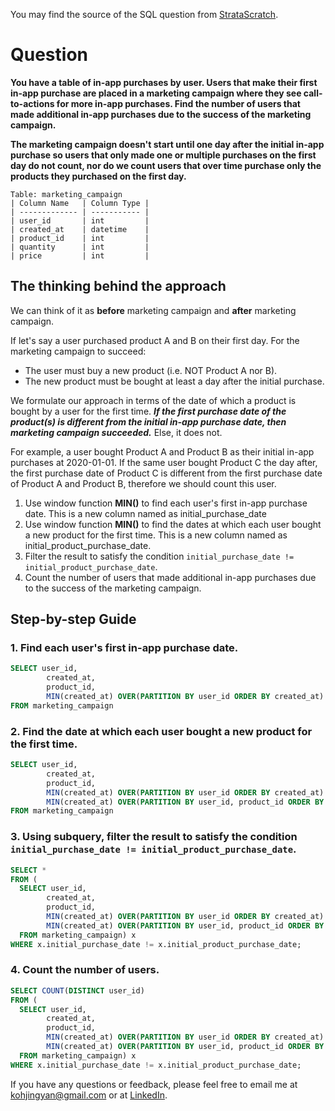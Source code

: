 You may find the source of the SQL question from [StrataScratch](https://platform.stratascratch.com/coding/514-marketing-campaign-success-advanced?code_type=1).

# Question

**You have a table of in-app purchases by user. Users that make their first in-app purchase are placed in a marketing campaign where they see call-to-actions for more in-app purchases. Find the number of users that made additional in-app purchases due to the success of the marketing campaign.**

**The marketing campaign doesn't start until one day after the initial in-app purchase so users that only made one or multiple purchases on the first day do not count, nor do we count users that over time purchase only the products they purchased on the first day.**


````
Table: marketing_campaign
| Column Name   | Column Type |
| ------------- | ----------- |
| user_id       | int         |
| created_at    | datetime    |
| product_id    | int         |
| quantity      | int         |
| price         | int         |

````

## The thinking behind the approach

We can think of it as **before** marketing campaign and **after** marketing campaign.

If let's say a user purchased product A and B on their first day. For the marketing campaign to succeed:
- The user must buy a new product (i.e. NOT Product A nor B).
- The new product must be bought at least a day after the initial purchase.

We formulate our approach in terms of the date of which a product is bought by a user for the first time. ***If the first purchase date of the product(s) is different from the initial in-app purchase date, then marketing campaign succeeded.*** Else, it does not.

For example, a user bought Product A and Product B as their initial in-app purchases at 2020-01-01. If the same user bought Product C the day after, the first purchase date of Product C is different from the first purchase date of Product A and Product B, therefore we should count this user.

1. Use window function **MIN()** to find each user's first in-app purchase date. This is a new column named as initial_purchase_date
2. Use window function **MIN()** to find the dates at which each user bought a new product for the first time. This is a new column named as initial_product_purchase_date.
3. Filter the result to satisfy the condition ``initial_purchase_date != initial_product_purchase_date``.
4. Count the number of users that made additional in-app purchases due to the success of the marketing campaign.

## Step-by-step Guide
### 1. Find each user's first in-app purchase date.

```` SQL
SELECT user_id,
        created_at,
        product_id,
        MIN(created_at) OVER(PARTITION BY user_id ORDER BY created_at) AS initial_purchase_date,
FROM marketing_campaign

````

### 2. Find the date at which each user bought a new product for the first time.

```` SQL
SELECT user_id,
        created_at,
        product_id,
        MIN(created_at) OVER(PARTITION BY user_id ORDER BY created_at) AS initial_purchase_date,
        MIN(created_at) OVER(PARTITION BY user_id, product_id ORDER BY created_at) AS initial_product_purchase_date
FROM marketing_campaign

````

### 3. Using subquery, filter the result to satisfy the condition ``initial_purchase_date != initial_product_purchase_date``.

```` SQL
SELECT *
FROM (
  SELECT user_id,
        created_at,
        product_id,
        MIN(created_at) OVER(PARTITION BY user_id ORDER BY created_at) AS initial_purchase_date,
        MIN(created_at) OVER(PARTITION BY user_id, product_id ORDER BY created_at) AS initial_product_purchase_date
  FROM marketing_campaign) x
WHERE x.initial_purchase_date != x.initial_product_purchase_date;

````

### 4. Count the number of users.

```` SQL
SELECT COUNT(DISTINCT user_id)
FROM (
  SELECT user_id,
        created_at,
        product_id,
        MIN(created_at) OVER(PARTITION BY user_id ORDER BY created_at) AS initial_purchase_date,
        MIN(created_at) OVER(PARTITION BY user_id, product_id ORDER BY created_at) AS initial_product_purchase_date
  FROM marketing_campaign) x
WHERE x.initial_purchase_date != x.initial_product_purchase_date;

````

If you have any questions or feedback, please feel free to email me at kohjingyan@gmail.com or at [LinkedIn](https://www.linkedin.com/in/koh-jing-yan/).
